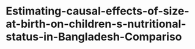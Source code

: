# Estimating-causal-effects-of-size-at-birth-on-children-s-nutritional-status-in-Bangladesh-Compariso